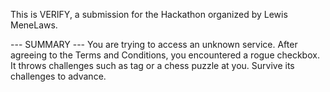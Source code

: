 This is VERIFY, a submission for the Hackathon organized by Lewis MeneLaws.

--- SUMMARY ---
You are trying to access an unknown service.
After agreeing to the Terms and Conditions, you encountered a rogue checkbox.
It throws challenges such as tag or a chess puzzle at you.
Survive its challenges to advance.
